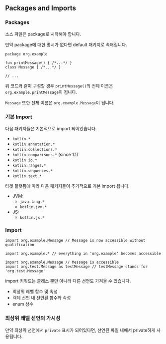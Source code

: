 ## Packages and Imports

### Packages

소스 파일은 package로 시작해야 합니다.

만약 package에 대한 명시가 없다면 default 패키지로 속해집니다.

```
package org.example

fun printMessage() { /*...*/ }
class Message { /*...*/ }

// ...
```

위 코드와 같이 구성할 경우 `printMessage()`의 전체 이름은 `org.example.printMessage`이 됩니다.

`Message` 또한 전체 이름은 `org.example.Message`이 됩니다.


### 기본 Import


다음 패키지들은 기본적으로 import 되어있습니다.

- `kotlin.*`
- `kotlin.annotation.*`
- `kotlin.collections.*`
- `kotlin.comparisons.*` (since 1.1)
- `kotlin.io.*`
- `kotlin.ranges.*`
- `kotlin.sequences.*`
- `kotlin.text.*`

타겟 플랫폼에 따라 다음 패키지들이 추가적으로 기본 import 됩니다.

- JVM:
  - `java.lang.*`
  - `kotlin.jvm.*`
- JS:
  - `kotlin.js.*`
  
  
### Import

```
import org.example.Message // Message is now accessible without qualification
```

```
import org.example.* // everything in 'org.example' becomes accessible
```

```
import org.example.Message // Message is accessible
import org.test.Message as testMessage // testMessage stands for 'org.test.Message'
```


import 키워드는 클래스 뿐만 아니라 다른 선언도 가져올 수 있습니다.

- 최상위 레벨 함수 및 속성
- 객체 선언 내 선언된 함수와 속성
- enum 상수


### 최상위 레벨 선언의 가시성

만약 최상위 선언에서 `private` 표시가 되어있다면, 선언된 파일 내에서 private하게 사용됩니다.
